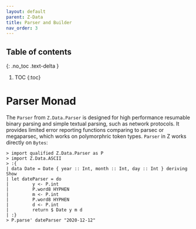```yaml
---
layout: default
parent: Z-Data
title: Parser and Builder
nav_order: 3
---
```


## Table of contents
{: .no_toc .text-delta }

1. TOC
{:toc}

# Parser Monad

The `Parser` from `Z.Data.Parser` is designed for high performance resumable binary parsing and simple textual parsing, such as network protocols. It provides limited error reporting functions comparing to parsec or megaparsec, which works on polymorphric token types. `Parser` in Z works directly on `Bytes`:

```
> import qualified Z.Data.Parser as P
> import Z.Data.ASCII 
> :{
| data Date = Date { year :: Int, month :: Int, day :: Int } deriving Show
| let dateParser = do
|         y <- P.int
|         P.word8 HYPHEN 
|         m <- P.int
|         P.word8 HYPHEN 
|         d <- P.int
|         return $ Date y m d
| :}
> P.parse' dateParser "2020-12-12"



```

